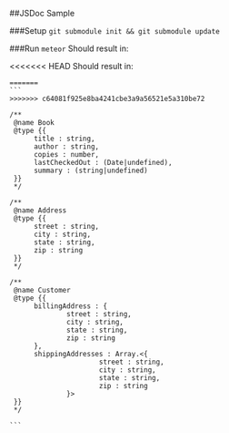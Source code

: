 ##JSDoc Sample

###Setup
```git submodule init && git submodule update```


###Run
```meteor``` Should result in:

<<<<<<< HEAD
Should result in:

````
=======
```
>>>>>>> c64081f925e8ba4241cbe3a9a56521e5a310be72

/**
 @name Book
 @type {{
      title : string,
      author : string,
      copies : number,
      lastCheckedOut : (Date|undefined),
      summary : (string|undefined)
 }}
 */

/**
 @name Address
 @type {{
      street : string,
      city : string,
      state : string,
      zip : string
 }}
 */

/**
 @name Customer
 @type {{
      billingAddress : {
              street : string,
              city : string,
              state : string,
              zip : string
      },
      shippingAddresses : Array.<{
                      street : string,
                      city : string,
                      state : string,
                      zip : string
              }>
 }}
 */

```
